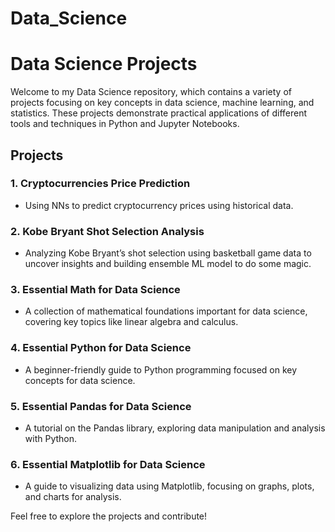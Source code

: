 # Data_Science
# Data Science Projects

Welcome to my Data Science repository, which contains a variety of projects focusing on key concepts in data science, machine learning, and statistics. These projects demonstrate practical applications of different tools and techniques in Python and Jupyter Notebooks.

## Projects

### 1. **Cryptocurrencies Price Prediction**
   - Using NNs to predict cryptocurrency prices using historical data.

### 2. **Kobe Bryant Shot Selection Analysis**
   - Analyzing Kobe Bryant’s shot selection using basketball game data to uncover insights and building ensemble ML model to do some magic.

### 3. **Essential Math for Data Science**
   - A collection of mathematical foundations important for data science, covering key topics like linear algebra and calculus.

### 4. **Essential Python for Data Science**
   - A beginner-friendly guide to Python programming focused on key concepts for data science.

### 5. **Essential Pandas for Data Science**
   - A tutorial on the Pandas library, exploring data manipulation and analysis with Python.

### 6. **Essential Matplotlib for Data Science**
   - A guide to visualizing data using Matplotlib, focusing on graphs, plots, and charts for analysis.


Feel free to explore the projects and contribute!
